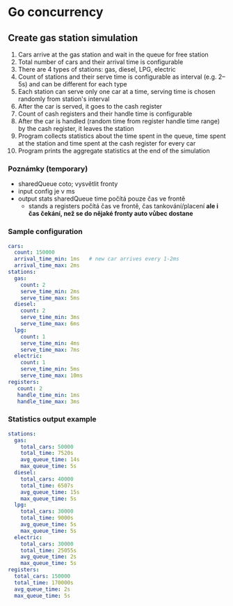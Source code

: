 # Go concurrency

## Create gas station simulation

1. Cars arrive at the gas station and wait in the queue for free station
1. Total number of cars and their arrival time is configurable
1. There are 4 types of stations: gas, diesel, LPG, electric
1. Count of stations and their serve time is configurable as interval (e.g. 2–5s) and can be different for each type
1. Each station can serve only one car at a time, serving time is chosen randomly from station's interval
1. After the car is served, it goes to the cash register
1. Count of cash registers and their handle time is configurable
1. After the car is handled (random time from register handle time range) by the cash register, it leaves the station
1. Program collects statistics about the time spent in the queue, time spent at the station and time spent at the cash register for every car
1. Program prints the aggregate statistics at the end of the simulation

### Poznámky (temporary)

* sharedQueue coto; vysvětlit fronty
* input config je v ms
* output stats sharedQueue time počítá pouze čas ve frontě
  * stands a registers počítá čas ve frontě, čas tankování/placení __ale i čas čekání, než se do nějaké fronty auto vůbec dostane__ 

### Sample configuration

```yaml
cars:
  count: 150000
  arrival_time_min: 1ms   # new car arrives every 1-2ms
  arrival_time_max: 2ms
stations:
  gas:
    count: 2
    serve_time_min: 2ms
    serve_time_max: 5ms
  diesel:
    count: 2
    serve_time_min: 3ms
    serve_time_max: 6ms
  lpg:
    count: 1
    serve_time_min: 4ms
    serve_time_max: 7ms
  electric:
    count: 1
    serve_time_min: 5ms
    serve_time_max: 10ms
registers:
   count: 2
   handle_time_min: 1ms
   handle_time_max: 3ms
```

### Statistics output example

```yaml
stations:
  gas:
    total_cars: 50000
    total_time: 7520s
    avg_queue_time: 14s
    max_queue_time: 5s
  diesel:
    total_cars: 40000
    total_time: 6507s
    avg_queue_time: 15s
    max_queue_time: 5s
  lpg:
    total_cars: 30000
    total_time: 9000s
    avg_queue_time: 5s
    max_queue_time: 5s
  electric:
    total_cars: 30000
    total_time: 25055s
    avg_queue_time: 2s
    max_queue_time: 5s
registers:
  total_cars: 150000
  total_time: 170000s
  avg_queue_time: 2s
  max_queue_time: 5s
```
